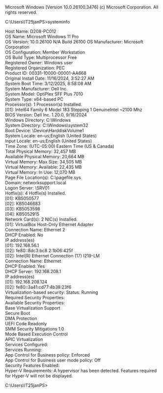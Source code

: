 Microsoft Windows [Version 10.0.26100.3476]
(c) Microsoft Corporation. All rights reserved.

C:\Users\IT25janPS>systeminfo

 Host Name:                     D208-PC012  
 OS Name:                       Microsoft Windows 11 Pro  
 OS Version:                    10.0.26100 N/A Build 26100 
 OS Manufacturer:               Microsoft Corporation   
 OS Configuration:              Member Workstation  
 OS Build Type:                 Multiprocessor Free  
 Registered Owner:              Windows user   
 Registered Organization:       PEC   
 Product ID:                    00331-10000-00001-AA668  
 Original Install Date:         11/16/2024, 3:52:27 AM  
 System Boot Time:              3/12/2025, 8:58:08 AM   
 System Manufacturer:           Dell Inc.  
System Model:                  OptiPlex SFF Plus 7010  
System Type:                   x64-based PC  
Processor(s):                  1 Processor(s) Installed.   
                               [01]: Intel64 Family 6 Model 183 Stepping 1 GenuineIntel ~2100 Mhz   
BIOS Version:                  Dell Inc. 1.20.0, 9/18/2024  
Windows Directory:             C:\Windows   
System Directory:              C:\Windows\system32   
Boot Device:                   \Device\HarddiskVolume1  
System Locale:                 en-us;English (United States)  
Input Locale:                  en-us;English (United States)    
Time Zone:                     (UTC-05:00) Eastern Time (US & Canada)    
Total Physical Memory:         32,457 MB  
Available Physical Memory:     20,664 MB  
Virtual Memory: Max Size:      34,505 MB       
Virtual Memory: Available:     22,435 MB     
Virtual Memory: In Use:        12,070 MB     
Page File Location(s):         C:\pagefile.sys   
Domain:                        networksupport.local  
Logon Server:                  \\SRV01     
Hotfix(s):                     4 Hotfix(s) Installed.      
                               [01]: KB5050577  
                               [02]: KB5046683  
                               [03]: KB5053598    
                               [04]: KB5052915  
Network Card(s):               2 NIC(s) Installed.   
                               [01]: VirtualBox Host-Only Ethernet Adapter  
                                     Connection Name: Ethernet 2   
                                     DHCP Enabled:    No  
                                     IP address(es)    
                                     [01]: 192.168.56.1  
                                     [02]: fe80::8dc3:bc8 2:1b06:425f   
                               [02]: Intel(R) Ethernet Connection (17) I219-LM   
                                     Connection Name: Ethernet    
                                     DHCP Enabled:    Yes   
                                     DHCP Server:     192.168.208.1   
                                     IP address(es)   
                                     [01]: 192.168.208.124   
                                     [02]: fe80::3a41:cd77:4b38:23f6    
Virtualization-based security: Status: Running   
                               Required Security Properties:   
                               Available Security Properties:  
                                     Base Virtualization Support    
                                     Secure Boot   
                                     DMA Protection    
                                     UEFI Code Readonly   
                                     SMM Security Mitigations 1.0  
                                     Mode Based Execution Control       
                                     APIC Virtualization   
                               Services Configured:  
                               Services Running:    
                               App Control for Business policy: Enforced   
                               App Control for Business user mode policy: Off   
                               Security Features Enabled:    
Hyper-V Requirements:          A hypervisor has been detected. Features required for Hyper-V will not be displayed.  

C:\Users\IT25janPS>   
